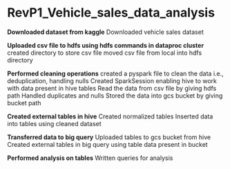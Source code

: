 # RevP1_Vehicle_sales_data_analysis

**Downloaded dataset from kaggle**
  Downloaded vehicle sales dataset 
  
**Uploaded csv file to hdfs using hdfs commands in dataproc cluster**
  created directory to store csv file
  moved csv file from local into hdfs directory
  
**Performed cleaning operations**
  created a pyspark file to clean the data i.e., deduplication, handling nulls
  Created SparkSession enabling hive to work with data present in hive tables
  Read the data from csv file by giving hdfs path
  Handled duplicates and nulls
  Stored the data into gcs bucket by giving bucket path
  
**Created external tables in hive**
  Created normalized tables 
  Inserted data into tables using cleaned dataset 
  
**Transferred data to big query**
  Uploaded tables to gcs bucket from hive
  Created external tables in big query using table data present in bucket

**Performed analysis on tables**
  Written queries for analysis
